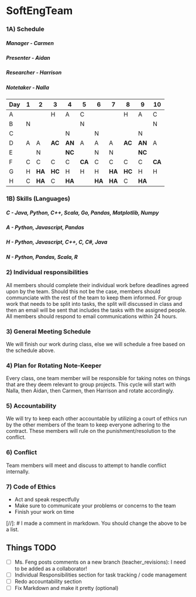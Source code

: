 # SoftEngTeam

### 1A) Schedule

##### Manager - Carmen
##### Presenter - Aidan
##### Researcher - Harrison
##### Notetaker - Nalla

| Day | 1 | 2  | 3  | 4  | 5  | 6  | 7  | 8  | 9  | 10 |
|-----|---|----|----|----|----|----|----|----|----|----|
| A   |   |    | H  | A  | C  |    |    | H  | A  | C  |
| B   | N |    |    |    | N  |    |    |    |    | N  |
| C   |   |    |    | N  |    | N  |    |    | N  |    |
| D   | A | A  | **AC** | **AN** | A  | A  | A  | **AC** | **AN** | A  |
| E   |   | N  |    | **NC** |    | N  | N  |    | **NC** |    |
| F   | C | C  | C  | C  | **CA** | C  | C  | C  | C  | **CA** |
| G   | H | **HA** | **HC** | H  | H  | H  | **HA** | **HC** | H  | H  |
| H   | C | **HA** | C  | **HA** |    | **HA** | **HA** | C  | **HA** |    |

### 1B) Skills (Languages)

##### C - Java, Python, C++, Scala, Go, Pandas, Matplotlib, Numpy
##### A - Python, Javascript, Pandas
##### H - Python, Javascript, C++, C, C#, Java
##### N - Python, Pandas, Scala, R

### 2) Individual responsibilities

All members should complete their individual work before deadlines agreed upon by the team. Should this not be the case, members should communciate with the rest of the team to keep them informed. For group work that needs to be split into tasks, the split will discussed in class and then an email will be sent that includes the tasks with the assigned people. All members should respond to email communications within 24 hours.

### 3) General Meeting Schedule

We will finish our work during class, else we will schedule a free based on the schedule above. 

### 4) Plan for Rotating Note-Keeper

Every class, one team member will be responsible for taking notes on things that are they deem relevant to group projects. This cycle will start with Nalla, then Aidan, then Carmen, then Harrison and rotate accordingly.

### 5) Accountability

We will try to keep each other accountable by utilizing a court of ethics run by the other members of the team to keep everyone adhering to the contract. These members will rule on the punishment/resolution to the conflict.

### 6) Conflict

Team members will meet and discuss to attempt to handle conflict internally. 

### 7) Code of Ethics

* Act and speak respectfully
* Make sure to communicate your problems or concerns to the team
* Finish your work on time

[//]: # I made a comment in markdown. You should change the above to be a list.

## Things TODO

- [ ] Ms. Feng posts comments on a new branch (teacher_revisions): I need to be added as a collaborator!
- [ ] Individual Responsibilities section for task tracking / code management
- [ ] Redo accountability section
- [ ] Fix Markdown and make it pretty (optional)
